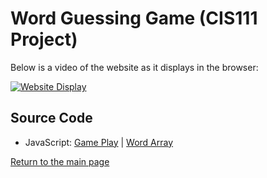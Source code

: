 # Word Guessing Game (CIS111 Project)

Below is a video of the website as it displays in the browser:


[![Website Display](https://yt-embed.herokuapp.com/embed?v=v=bM0TXqSrlwk)](https://www.youtube.com/watch?v=v=bM0TXqSrlwk "Word Game Website")


## Source Code
- JavaScript: [Game Play](https://github.com/lizz02/cis111-p5/blob/main/p5-words.js) | [Word Array](https://github.com/lizz02/cis111-p5/blob/main/p5.js)


[Return to the main page](https://lizz02.github.io/)
